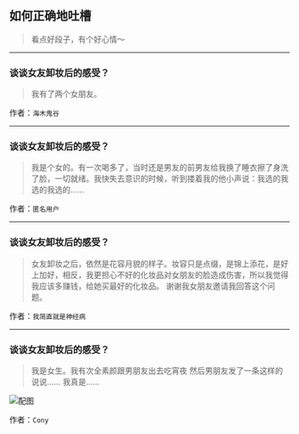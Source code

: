 ## 如何正确地吐槽

> 看点好段子，有个好心情～


 
---

### 谈谈女友卸妆后的感受？

> 我有了两个女朋友。


作者：`海木鬼谷`

---

### 谈谈女友卸妆后的感受？

> 我是个女的。有一次喝多了，当时还是男友的前男友给我换了睡衣擦了身洗了脸，一切就绪。我快失去意识的时候，听到搂着我的他小声说：我选的我选的我选的……


作者：`匿名用户`

---

### 谈谈女友卸妆后的感受？

> 女友卸妆之后，依然是花容月貌的样子。妆容只是点缀，是锦上添花，是好上加好，相反，我更担心不好的化妆品对女朋友的脸造成伤害，所以我觉得我应该多赚钱，给她买最好的化妆品。
> 谢谢我女朋友邀请我回答这个问题。


作者：`我简直就是神经病`

---

### 谈谈女友卸妆后的感受？

> 我是女生。我有次全素颜跟男朋友出去吃宵夜 然后男朋友发了一条这样的说说……
> 我真是……



![配图](http://pic3.zhimg.com/70/v2-83f324a5879429cd295b49fb68d9306e_b.jpg)


作者：`Cony`